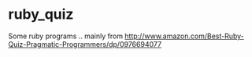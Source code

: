 ruby_quiz
=========

Some ruby programs .. mainly from http://www.amazon.com/Best-Ruby-Quiz-Pragmatic-Programmers/dp/0976694077
